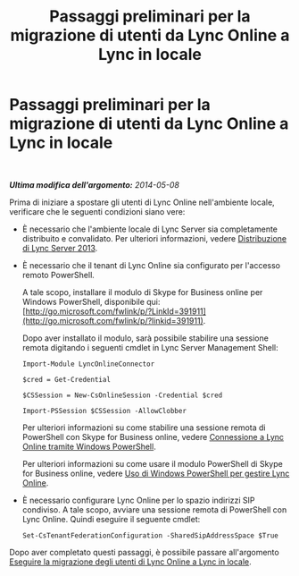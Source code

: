 ﻿---
title: Passaggi preliminari per la migrazione di utenti da Lync Online a Lync in locale
TOCTitle: Passaggi preliminari per la migrazione di utenti da Lync Online a Lync in locale
ms:assetid: 98245b04-ded4-4186-8da3-ba1c554b5c39
ms:mtpsurl: https://technet.microsoft.com/it-it/library/Dn689118(v=OCS.15)
ms:contentKeyID: 62247333
ms.date: 08/24/2015
mtps_version: v=OCS.15
ms.translationtype: HT
---

# Passaggi preliminari per la migrazione di utenti da Lync Online a Lync in locale

 

_**Ultima modifica dell'argomento:** 2014-05-08_

Prima di iniziare a spostare gli utenti di Lync Online nell'ambiente locale, verificare che le seguenti condizioni siano vere:

  - È necessario che l'ambiente locale di Lync Server sia completamente distribuito e convalidato. Per ulteriori informazioni, vedere [Distribuzione di Lync Server 2013](lync-server-2013-deploying-lync-server.md).

  - È necessario che il tenant di Lync Online sia configurato per l'accesso remoto PowerShell.
    
    A tale scopo, installare il modulo di Skype for Business online per Windows PowerShell, disponibile qui: [http://go.microsoft.com/fwlink/p/?LinkId=391911](http://go.microsoft.com/fwlink/p/?linkid=391911).
    
    Dopo aver installato il modulo, sarà possibile stabilire una sessione remota digitando i seguenti cmdlet in Lync Server Management Shell:
    
        Import-Module LyncOnlineConnector
    
        $cred = Get-Credential
    
        $CSSession = New-CsOnlineSession -Credential $cred
    
        Import-PSSession $CSSession -AllowClobber
    
    Per ulteriori informazioni su come stabilire una sessione remota di PowerShell con Skype for Business online, vedere [Connessione a Lync Online tramite Windows PowerShell](connecting-to-skype-for-business-online-by-using-windows-powershell.md).
    
    Per ulteriori informazioni su come usare il modulo PowerShell di Skype for Business online, vedere [Uso di Windows PowerShell per gestire Lync Online](skype-for-business-online-using-windows-powershell-to-manage-your-tenant.md).

  - È necessario configurare Lync Online per lo spazio indirizzi SIP condiviso. A tale scopo, avviare una sessione remota di PowerShell con Lync Online. Quindi eseguire il seguente cmdlet:
    
        Set-CsTenantFederationConfiguration -SharedSipAddressSpace $True

Dopo aver completato questi passaggi, è possibile passare all'argomento [Eseguire la migrazione degli utenti di Lync Online a Lync in locale](lync-server-2013-migrating-lync-online-users-to-lync-on-premises.md).

